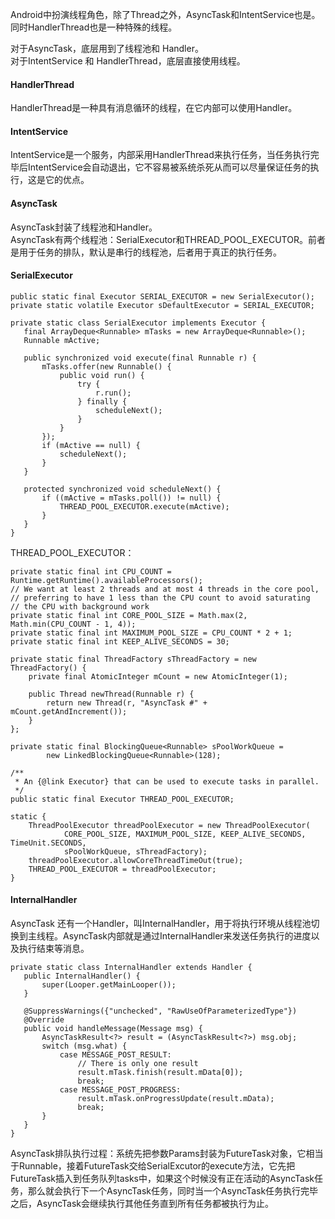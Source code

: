 Android中扮演线程角色，除了Thread之外，AsyncTask和IntentService也是。  
同时HandlerThread也是一种特殊的线程。

对于AsyncTask，底层用到了线程池和 Handler。  
对于IntentService 和 HandlerThread，底层直接使用线程。

#### HandlerThread
HandlerThread是一种具有消息循环的线程，在它内部可以使用Handler。

#### IntentService
IntentService是一个服务，内部采用HandlerThread来执行任务，当任务执行完毕后IntentService会自动退出，它不容易被系统杀死从而可以尽量保证任务的执行，这是它的优点。

#### AsyncTask
AsyncTask封装了线程池和Handler。  
AsyncTask有两个线程池：SerialExecutor和THREAD_POOL_EXECUTOR。前者是用于任务的排队，默认是串行的线程池，后者用于真正的执行任务。

#### SerialExecutor
```
public static final Executor SERIAL_EXECUTOR = new SerialExecutor();
private static volatile Executor sDefaultExecutor = SERIAL_EXECUTOR;

private static class SerialExecutor implements Executor {
   final ArrayDeque<Runnable> mTasks = new ArrayDeque<Runnable>();
   Runnable mActive;

   public synchronized void execute(final Runnable r) {
       mTasks.offer(new Runnable() {
           public void run() {
               try {
                   r.run();
               } finally {
                   scheduleNext();
               }
           }
       });
       if (mActive == null) {
           scheduleNext();
       }
   }

   protected synchronized void scheduleNext() {
       if ((mActive = mTasks.poll()) != null) {
           THREAD_POOL_EXECUTOR.execute(mActive);
       }
   }
}
```

THREAD_POOL_EXECUTOR：
```
private static final int CPU_COUNT = Runtime.getRuntime().availableProcessors();
// We want at least 2 threads and at most 4 threads in the core pool,
// preferring to have 1 less than the CPU count to avoid saturating
// the CPU with background work
private static final int CORE_POOL_SIZE = Math.max(2, Math.min(CPU_COUNT - 1, 4));
private static final int MAXIMUM_POOL_SIZE = CPU_COUNT * 2 + 1;
private static final int KEEP_ALIVE_SECONDS = 30;

private static final ThreadFactory sThreadFactory = new ThreadFactory() {
    private final AtomicInteger mCount = new AtomicInteger(1);

    public Thread newThread(Runnable r) {
        return new Thread(r, "AsyncTask #" + mCount.getAndIncrement());
    }
};

private static final BlockingQueue<Runnable> sPoolWorkQueue =
        new LinkedBlockingQueue<Runnable>(128);

/**
 * An {@link Executor} that can be used to execute tasks in parallel.
 */
public static final Executor THREAD_POOL_EXECUTOR;

static {
    ThreadPoolExecutor threadPoolExecutor = new ThreadPoolExecutor(
            CORE_POOL_SIZE, MAXIMUM_POOL_SIZE, KEEP_ALIVE_SECONDS, TimeUnit.SECONDS,
            sPoolWorkQueue, sThreadFactory);
    threadPoolExecutor.allowCoreThreadTimeOut(true);
    THREAD_POOL_EXECUTOR = threadPoolExecutor;
}
```

#### InternalHandler 
AsyncTask 还有一个Handler，叫InternalHandler，用于将执行环境从线程池切换到主线程。AsyncTask内部就是通过InternalHandler来发送任务执行的进度以及执行结束等消息。

```
private static class InternalHandler extends Handler {
   public InternalHandler() {
       super(Looper.getMainLooper());
   }

   @SuppressWarnings({"unchecked", "RawUseOfParameterizedType"})
   @Override
   public void handleMessage(Message msg) {
       AsyncTaskResult<?> result = (AsyncTaskResult<?>) msg.obj;
       switch (msg.what) {
           case MESSAGE_POST_RESULT:
               // There is only one result
               result.mTask.finish(result.mData[0]);
               break;
           case MESSAGE_POST_PROGRESS:
               result.mTask.onProgressUpdate(result.mData);
               break;
       }
   }
}
```

>
AsyncTask排队执行过程：系统先把参数Params封装为FutureTask对象，它相当于Runnable，接着FutureTask交给SerialExcutor的execute方法，它先把FutureTask插入到任务队列tasks中，如果这个时候没有正在活动的AsyncTask任务，那么就会执行下一个AsyncTask任务，同时当一个AsyncTask任务执行完毕之后，AsyncTask会继续执行其他任务直到所有任务都被执行为止。




